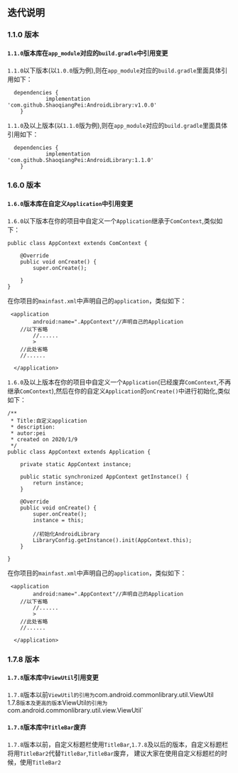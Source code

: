 ## 迭代说明

### 1.1.0 版本
#### `1.1.0`版本库在`app_module`对应的`build.gradle`中引用变更
`1.1.0`以下版本(以`1.0.0`版为例),则在`app_module`对应的`build.gradle`里面具体引用如下：
```
  dependencies {
	        implementation 'com.github.ShaoqiangPei:AndroidLibrary:v1.0.0'
	}
```
`1.1.0`及以上版本(以`1.1.0`版为例),则在`app_module`对应的`build.gradle`里面具体引用如下：
```
  dependencies {
	        implementation 'com.github.ShaoqiangPei:AndroidLibrary:1.1.0'
	}
```
### 1.6.0 版本
#### `1.6.0`版本库在自定义`Application`中引用变更
`1.6.0`以下版本在你的项目中自定义一个`Application`继承于`ComContext`,类似如下：
```
public class AppContext extends ComContext {

    @Override
    public void onCreate() {
        super.onCreate();

    }
}
```
在你项目的`mainfast.xml`中声明自己的`application`，类似如下：
```
 <application
        android:name=".AppContext"//声明自己的Application
	//以下省略
        //......
        >
    //此处省略
    //......

  </application>
```
`1.6.0`及以上版本在你的项目中自定义一个`Application`(已经废弃`ComContext`,不再继承`ComContext`),然后在你的自定义`Application`的`onCreate()`中进行初始化,类似如下：
```
/**
 * Title:自定义application
 * description:
 * autor:pei
 * created on 2020/1/9
 */
public class AppContext extends Application {

    private static AppContext instance;

    public static synchronized AppContext getInstance() {
        return instance;
    }

    @Override
    public void onCreate() {
        super.onCreate();
        instance = this;

        //初始化AndroidLibrary
        LibraryConfig.getInstance().init(AppContext.this);
    }

}
```
在你项目的`mainfast.xml`中声明自己的`application`，类似如下：
```
 <application
        android:name=".AppContext"//声明自己的Application
	//以下省略
        //......
        >
    //此处省略
    //......

  </application>
```
### 1.7.8 版本
#### `1.7.8`版本库中`ViewUtil`引用变更
`1.7.8`版本以前`ViewUtil的引用为`com.android.commonlibrary.util.ViewUtil`  
`1.7.8`版本及更高的版本`ViewUtil`的引用为`com.android.commonlibrary.util.view.ViewUtil` 
#### `1.7.8`版本库中`TitleBar`废弃
`1.7.8`版本以前，自定义标题栏使用`TitleBar`,`1.7.8`及以后的版本，自定义标题栏将用`TitleBar2`代替`TitleBar`,`TitleBar`废弃，
建议大家在使用自定义标题栏的时候，使用`TitleBar2`



